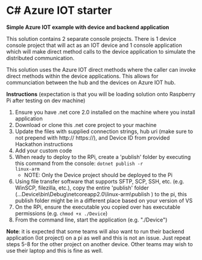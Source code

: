 # C# Azure IOT starter
<b>Simple Azure IOT example with device and backend application</b>

This solution contains 2 separate console projects. There is 1 device console project that will act as an IOT device and 1 console application which will make direct method calls to the device application to simulate the distributed communication. 

This solution uses the Azure IOT direct methods where the caller can invoke direct methods within the device applications. This allows for communciation between the hub and the devices on Azure IOT hub.



<b>Instructions</b> (expectation is that you will be loading solution onto Raspberry Pi after testing on dev machine)
1. Ensure you have .net core 2.0 installed on the machine where you install application
2. Download or clone this .net core project to your machine
3. Update the files with supplied connection strings, hub uri (make sure to not prepend with http:// https://), and Device ID from provided Hackathon instructions 
4. Add your custom code
5. When ready to deploy to the RPi, create a 'publish' folder by executing this command from the console: <code>dotnet publish -r linux-arm</code>
   - NOTE: Only the Device project should be deployed to the Pi
6. Using file transfer software that supports SFTP, SCP, SSH, etc. (e.g. WinSCP, filezilla, etc.), copy the entire 'publish' folder (...Device\bin\Debug\netcoreapp2.0\linux-arm\publish ) to the pi, this publish folder might be in a different place based on your version of VS
7. On the RPi, ensure the executable you copied over has executable permissions (e.g. <code>chmod +x ./Device</code>)
8. From the command line, start the application (e.g.  "./Device")

<b>Note</b>: it is expected that some teams will also want to run their backend application (Iot project) on a pi as well and this is not an issue. Just repeat steps 5-8 for the other project on another device. Other teams may wish to use their laptop and this is fine as well.
